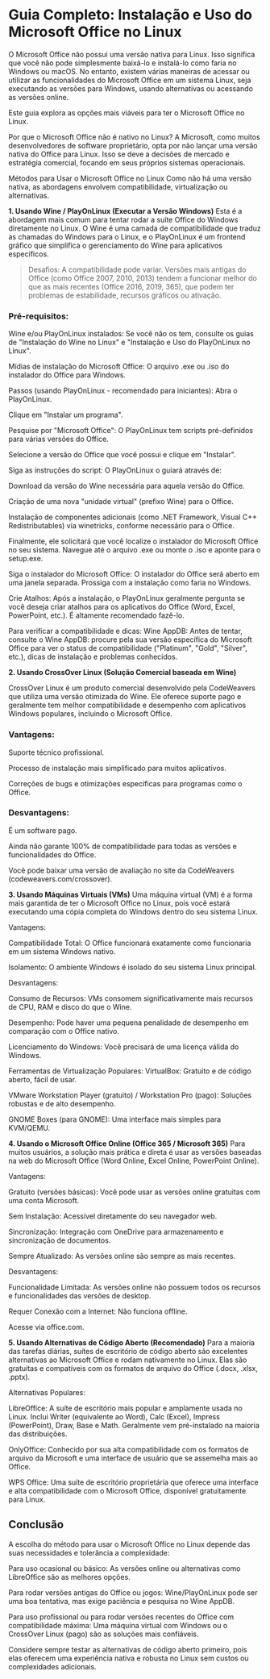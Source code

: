 # Guia Completo: Instalação e Uso do Microsoft Office no Linux
O Microsoft Office não possui uma versão nativa para Linux. Isso significa que você não pode simplesmente baixá-lo e instalá-lo como faria no Windows ou macOS. No entanto, existem várias maneiras de acessar ou utilizar as funcionalidades do Microsoft Office em um sistema Linux, seja executando as versões para Windows, usando alternativas ou acessando as versões online.

Este guia explora as opções mais viáveis para ter o Microsoft Office no Linux.

Por que o Microsoft Office não é nativo no Linux?
A Microsoft, como muitos desenvolvedores de software proprietário, opta por não lançar uma versão nativa do Office para Linux. Isso se deve a decisões de mercado e estratégia comercial, focando em seus próprios sistemas operacionais.

Métodos para Usar o Microsoft Office no Linux
Como não há uma versão nativa, as abordagens envolvem compatibilidade, virtualização ou alternativas.

**1. Usando Wine / PlayOnLinux (Executar a Versão Windows)**
Esta é a abordagem mais comum para tentar rodar a suíte Office do Windows diretamente no Linux. O Wine é uma camada de compatibilidade que traduz as chamadas do Windows para o Linux, e o PlayOnLinux é um frontend gráfico que simplifica o gerenciamento do Wine para aplicativos específicos.

>Desafios: A compatibilidade pode variar. Versões mais antigas do Office (como Office 2007, 2010, 2013) tendem a funcionar melhor do que as mais recentes (Office 2016, 2019, 365), que podem ter problemas de estabilidade, recursos gráficos ou ativação.

### Pré-requisitos:
Wine e/ou PlayOnLinux instalados: Se você não os tem, consulte os guias de "Instalação do Wine no Linux" e "Instalação e Uso do PlayOnLinux no Linux".

Mídias de instalação do Microsoft Office: O arquivo .exe ou .iso do instalador do Office para Windows.

Passos (usando PlayOnLinux - recomendado para iniciantes):
Abra o PlayOnLinux.

Clique em "Instalar um programa".

Pesquise por "Microsoft Office": O PlayOnLinux tem scripts pré-definidos para várias versões do Office.

Selecione a versão do Office que você possui e clique em "Instalar".

Siga as instruções do script: O PlayOnLinux o guiará através de:

Download da versão do Wine necessária para aquela versão do Office.

Criação de uma nova "unidade virtual" (prefixo Wine) para o Office.

Instalação de componentes adicionais (como .NET Framework, Visual C++ Redistributables) via winetricks, conforme necessário para o Office.

Finalmente, ele solicitará que você localize o instalador do Microsoft Office no seu sistema. Navegue até o arquivo .exe ou monte o .iso e aponte para o setup.exe.

Siga o instalador do Microsoft Office: O instalador do Office será aberto em uma janela separada. Prossiga com a instalação como faria no Windows.

Crie Atalhos: Após a instalação, o PlayOnLinux geralmente pergunta se você deseja criar atalhos para os aplicativos do Office (Word, Excel, PowerPoint, etc.). É altamente recomendado fazê-lo.

Para verificar a compatibilidade e dicas:
Wine AppDB: Antes de tentar, consulte o Wine AppDB: procure pela sua versão específica do Microsoft Office para ver o status de compatibilidade ("Platinum", "Gold", "Silver", etc.), dicas de instalação e problemas conhecidos.

**2. Usando CrossOver Linux (Solução Comercial baseada em Wine)**

CrossOver Linux é um produto comercial desenvolvido pela CodeWeavers que utiliza uma versão otimizada do Wine. Ele oferece suporte pago e geralmente tem melhor compatibilidade e desempenho com aplicativos Windows populares, incluindo o Microsoft Office.

### Vantagens:

Suporte técnico profissional.

Processo de instalação mais simplificado para muitos aplicativos.

Correções de bugs e otimizações específicas para programas como o Office.

### Desvantagens:

É um software pago.

Ainda não garante 100% de compatibilidade para todas as versões e funcionalidades do Office.

Você pode baixar uma versão de avaliação no site da CodeWeavers (codeweavers.com/crossover).

**3. Usando Máquinas Virtuais (VMs)**
Uma máquina virtual (VM) é a forma mais garantida de ter o Microsoft Office no Linux, pois você estará executando uma cópia completa do Windows dentro do seu sistema Linux.

Vantagens:

Compatibilidade Total: O Office funcionará exatamente como funcionaria em um sistema Windows nativo.

Isolamento: O ambiente Windows é isolado do seu sistema Linux principal.

Desvantagens:

Consumo de Recursos: VMs consomem significativamente mais recursos de CPU, RAM e disco do que o Wine.

Desempenho: Pode haver uma pequena penalidade de desempenho em comparação com o Office nativo.

Licenciamento do Windows: Você precisará de uma licença válida do Windows.

Ferramentas de Virtualização Populares:
VirtualBox: Gratuito e de código aberto, fácil de usar.

VMware Workstation Player (gratuito) / Workstation Pro (pago): Soluções robustas e de alto desempenho.

GNOME Boxes (para GNOME): Uma interface mais simples para KVM/QEMU.

**4. Usando o Microsoft Office Online (Office 365 / Microsoft 365)**
Para muitos usuários, a solução mais prática e direta é usar as versões baseadas na web do Microsoft Office (Word Online, Excel Online, PowerPoint Online).

Vantagens:

Gratuito (versões básicas): Você pode usar as versões online gratuitas com uma conta Microsoft.

Sem Instalação: Acessível diretamente do seu navegador web.

Sincronização: Integração com OneDrive para armazenamento e sincronização de documentos.

Sempre Atualizado: As versões online são sempre as mais recentes.

Desvantagens:

Funcionalidade Limitada: As versões online não possuem todos os recursos e funcionalidades das versões de desktop.

Requer Conexão com a Internet: Não funciona offline.

Acesse via office.com.

**5. Usando Alternativas de Código Aberto (Recomendado)**
Para a maioria das tarefas diárias, suítes de escritório de código aberto são excelentes alternativas ao Microsoft Office e rodam nativamente no Linux. Elas são gratuitas e compatíveis com os formatos de arquivo do Office (.docx, .xlsx, .pptx).

Alternativas Populares:

LibreOffice: A suíte de escritório mais popular e amplamente usada no Linux. Inclui Writer (equivalente ao Word), Calc (Excel), Impress (PowerPoint), Draw, Base e Math. Geralmente vem pré-instalado na maioria das distribuições.

OnlyOffice: Conhecido por sua alta compatibilidade com os formatos de arquivo da Microsoft e uma interface de usuário que se assemelha mais ao Office.

WPS Office: Uma suíte de escritório proprietária que oferece uma interface e alta compatibilidade com o Microsoft Office, disponível gratuitamente para Linux.

## Conclusão
A escolha do método para usar o Microsoft Office no Linux depende das suas necessidades e tolerância a complexidade:

Para uso ocasional ou básico: As versões online ou alternativas como LibreOffice são as melhores opções.

Para rodar versões antigas do Office ou jogos: Wine/PlayOnLinux pode ser uma boa tentativa, mas exige paciência e pesquisa no Wine AppDB.

Para uso profissional ou para rodar versões recentes do Office com compatibilidade máxima: Uma máquina virtual com Windows ou o CrossOver Linux (pago) são as soluções mais confiáveis.

Considere sempre testar as alternativas de código aberto primeiro, pois elas oferecem uma experiência nativa e robusta no Linux sem custos ou complexidades adicionais.